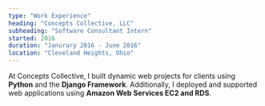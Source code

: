 ```yaml
---
type: "Work Experience"
heading: "Concepts Collective, LLC"
subheading: "Software Consultant Intern"
started: 2016
duration: "Janurary 2016 - June 2016"
location: "Cleveland Heights, Ohio"
---
```


At Concepts Collective, I built dynamic web projects for clients using **Python** and the **Django Framework**. Additionally, I deployed and supported web applications using **Amazon Web Services EC2 and RDS**.
